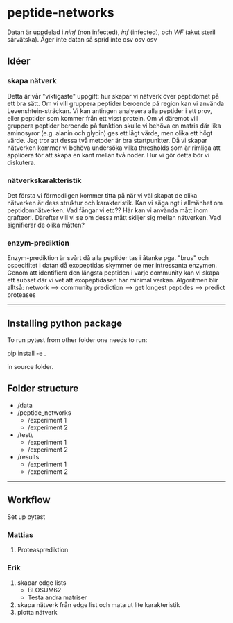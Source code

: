 # peptide-networks

Datan är uppdelad i _ninf_ (non infected), _inf_ (infected), och _WF_ (akut steril sårvätska).
Äger inte datan så sprid inte osv osv osv

## Idéer

### skapa nätverk

Detta är vår "viktigaste" uppgift: hur skapar vi nätverk över peptidomet på ett bra sätt. Om vi vill gruppera peptider
beroende på region kan vi använda Levenshtein-sträckan. Vi kan antingen analysera alla peptider i ett prov,
eller peptider som kommer från ett visst protein. Om vi däremot vill gruppera peptider beroende på funktion skulle vi behöva
en matris där lika aminosyror (e.g. alanin och glycin) ges ett lågt värde, men olika ett högt värde. Jag tror att
dessa två metoder är bra startpunkter. Då vi skapar nätverken kommer vi behöva undersöka vilka thresholds som är rimliga
att applicera för att skapa en kant mellan två noder. Hur vi gör detta bör vi diskutera.

### nätverkskarakteristik

Det första vi förmodligen kommer titta på när vi väl skapat de olika nätverken är dess struktur och karakteristik.
Kan vi säga ngt i allmänhet om peptidomnätverken. Vad fångar vi etc?? Här kan vi använda mått inom grafteori.
Därefter vill vi se om dessa mått skiljer sig mellan nätverken. Vad signifierar de olika måtten?

### enzym-prediktion

Enzym-prediktion är svårt då alla peptider tas i åtanke pga. "brus" och ospecifitet i datan då exopeptidas skymmer de mer intressanta enzymen.
Genom att identifiera den längsta peptiden i varje community kan vi skapa ett subset där vi vet att exopeptidasen har minimal verkan.
Algoritmen blir alltså: network --> community prediction --> get longest peptides --> predict proteases

---
## Installing python package
To run pytest from other folder one needs to run:

pip install -e .

in source folder.

## Folder structure

- /data
- /peptide_networks
  - /experiment 1
  - /experiment 2
- /test\
  - /experiment 1
  - /experiment 2
- /results
  - /experiment 1
  - /experiment 2

---

## Workflow

Set up pytest

### Mattias

1. Proteasprediktion

### Erik

1. skapar edge lists
   - BLOSUM62
   - Testa andra matriser
2. skapa nätverk från edge list och mata ut lite karakteristik
3. plotta nätverk
